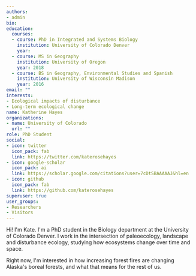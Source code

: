 ```yaml
---
authors:
- admin
bio: 
education:
  courses:
  - course: PhD in Integrated and Systems Biology
    institution: University of Colorado Denver
    year: 
  - course: MS in Geography
    institution: University of Oregon
    year: 2018
  - course: BS in Geography, Environmental Studies and Spanish
    institution: University of Wisconsin Madison
    year: 2016
email: ""
interests:
- Ecological impacts of disturbance
- Long-term ecological change
name: Katherine Hayes
organizations:
- name: University of Colorado
  url: ""
role: PhD Student
social:
- icon: twitter
  icon_pack: fab
  link: https://twitter.com/katerosehayes
- icon: google-scholar
  icon_pack: ai
  link: https://scholar.google.com/citations?user=7cDtSBAAAAAJ&hl=en
- icon: github
  icon_pack: fab
  link: https://github.com/katerosehayes
superuser: true
user_groups:
- Researchers
- Visitors
---
```


Hi! I'm Kate. I'm a PhD student in the Biology department at the University of Colorado Denver. I work in the intersection of paleoecology, landscape and disturbance ecology, studying how ecosystems change over time and space. 

Right now, I'm interested in how increasing forest fires are changing Alaska's boreal forests, and what that means for the rest of us. 
